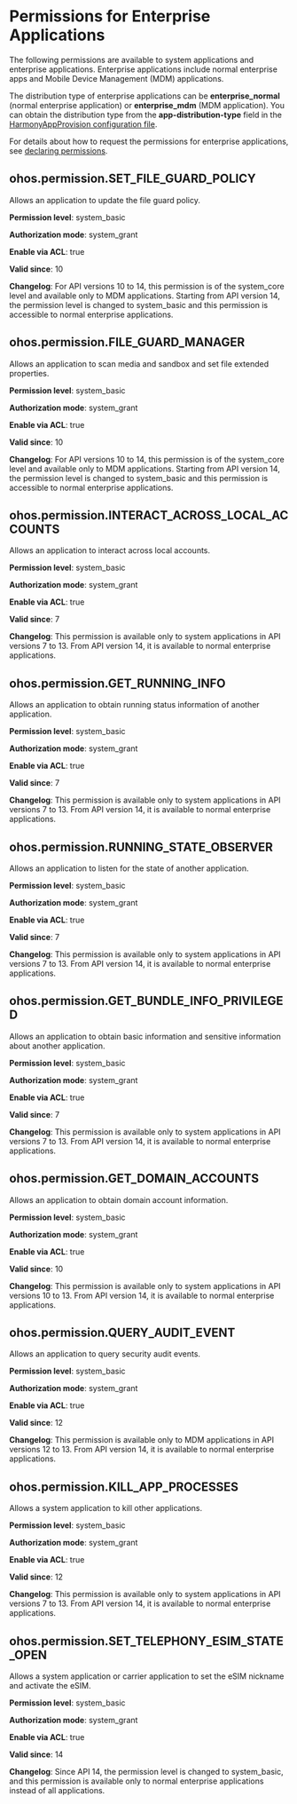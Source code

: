 # Permissions for Enterprise Applications

The following permissions are available to <!--Del-->system applications and <!--DelEnd-->enterprise applications. Enterprise applications include normal enterprise apps and Mobile Device Management (MDM) applications.

The distribution type of enterprise applications can be **enterprise_normal** (normal enterprise application) or **enterprise_mdm** (MDM application). You can <!--RP1-->obtain the distribution type from the **app-distribution-type** field in the [HarmonyAppProvision configuration file](../app-provision-structure.md).<!--RP1End-->

For details about how to request the permissions for enterprise applications, see [declaring permissions](declare-permissions.md).

## ohos.permission.SET_FILE_GUARD_POLICY

Allows an application to update the file guard policy.

**Permission level**: system_basic

**Authorization mode**: system_grant

<!--Del-->
**Enable via ACL**: true<!--DelEnd-->

**Valid since**: 10

**Changelog**: For API versions 10 to 14, this permission is of the system_core level and available only to MDM applications. Starting from API version 14, the permission level is changed to system_basic and this permission is accessible to normal enterprise applications.

## ohos.permission.FILE_GUARD_MANAGER

Allows an application to scan media and sandbox and set file extended properties.

**Permission level**: system_basic

**Authorization mode**: system_grant

<!--Del-->
**Enable via ACL**: true<!--DelEnd-->

**Valid since**: 10

**Changelog**: For API versions 10 to 14, this permission is of the system_core level and available only to MDM applications. Starting from API version 14, the permission level is changed to system_basic and this permission is accessible to normal enterprise applications.

## ohos.permission.INTERACT_ACROSS_LOCAL_ACCOUNTS

Allows an application to interact across local accounts.

**Permission level**: system_basic

**Authorization mode**: system_grant

<!--Del-->
**Enable via ACL**: true<!--DelEnd-->

**Valid since**: 7

**Changelog**: This permission is available only to system applications in API versions 7 to 13. From API version 14, it is available to normal enterprise applications.

## ohos.permission.GET_RUNNING_INFO

Allows an application to obtain running status information of another application.

**Permission level**: system_basic

**Authorization mode**: system_grant

<!--Del-->
**Enable via ACL**: true<!--DelEnd-->

**Valid since**: 7

**Changelog**: This permission is available only to system applications in API versions 7 to 13. From API version 14, it is available to normal enterprise applications.

## ohos.permission.RUNNING_STATE_OBSERVER

Allows an application to listen for the state of another application.

**Permission level**: system_basic

**Authorization mode**: system_grant

<!--Del-->
**Enable via ACL**: true<!--DelEnd-->

**Valid since**: 7

**Changelog**: This permission is available only to system applications in API versions 7 to 13. From API version 14, it is available to normal enterprise applications.

## ohos.permission.GET_BUNDLE_INFO_PRIVILEGED

Allows an application to obtain basic information and sensitive information about another application.

**Permission level**: system_basic

**Authorization mode**: system_grant

<!--Del-->
**Enable via ACL**: true<!--DelEnd-->

**Valid since**: 7

**Changelog**: This permission is available only to system applications in API versions 7 to 13. From API version 14, it is available to normal enterprise applications.

## ohos.permission.GET_DOMAIN_ACCOUNTS

Allows an application to obtain domain account information.

**Permission level**: system_basic

**Authorization mode**: system_grant

<!--Del-->
**Enable via ACL**: true<!--DelEnd-->

**Valid since**: 10

**Changelog**: This permission is available only to system applications in API versions 10 to 13. From API version 14, it is available to normal enterprise applications.

## ohos.permission.QUERY_AUDIT_EVENT

Allows an application to query security audit events.

**Permission level**: system_basic

**Authorization mode**: system_grant

<!--Del-->
**Enable via ACL**: true<!--DelEnd-->

**Valid since**: 12

**Changelog**: This permission is available only to MDM applications in API versions 12 to 13. From API version 14, it is available to normal enterprise applications.

## ohos.permission.KILL_APP_PROCESSES

Allows a system application to kill other applications.

**Permission level**: system_basic

**Authorization mode**: system_grant

<!--Del-->
**Enable via ACL**: true<!--DelEnd-->

**Valid since**: 12

**Changelog**: This permission is available only to system applications in API versions 7 to 13. From API version 14, it is available to normal enterprise applications.

## ohos.permission.SET_TELEPHONY_ESIM_STATE_OPEN

Allows a system application or carrier application to set the eSIM nickname and activate the eSIM.

**Permission level**: system_basic

**Authorization mode**: system_grant

<!--Del-->
**Enable via ACL**: true<!--DelEnd-->

**Valid since**: 14

**Changelog**: Since API 14, the permission level is changed to system_basic, and this permission is available only to normal enterprise applications instead of all applications.
